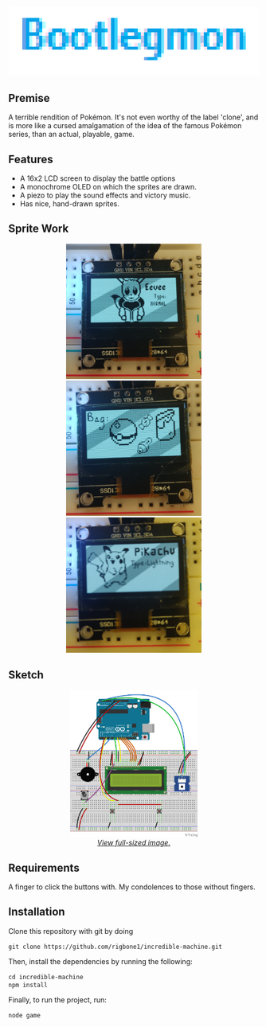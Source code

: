 ![Bootlegmon](/images/logo.bmp)

## Premise
A terrible rendition of Pokémon. It's not even worthy of the label 'clone', and is more like a cursed amalgamation of the idea of the famous Pokémon series, than an actual, playable, game.

## Features
- A 16x2 LCD screen to display the battle options
- A monochrome OLED on which the sprites are drawn.
- A piezo to play the sound effects and victory music.
- Has nice, hand-drawn sprites.

## Sprite Work
<p align=center>
  <img src="/images/screenshot-eevee.png" width="272px">
  <img src="/images/screenshot-bag.png" width="272px">
  <img src="/images/screenshot-pikachu.png" width="272px">
</p>

## Sketch
<p align=center>
  <img src="/images/sketch-diagram.png" width="256px"><br>
  <a href="https://raw.githubusercontent.com/rigbone1/incredible-machine/master/images/sketch-diagram.png">
    <i>View full-sized image.</i>
  </a>
</p>

## Requirements
A finger to click the buttons with. My condolences to those without fingers.

## Installation
Clone this repository with git by doing

```git
git clone https://github.com/rigbone1/incredible-machine.git
```

Then, install the dependencies by running the following:
```
cd incredible-machine
npm install
```

Finally, to run the project, run:
```
node game
```
